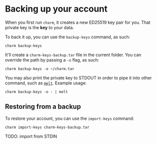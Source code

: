 # Backing up your account

When you first run `charm`, it creates a new ED25519 key pair for you.
That private key is the __key__ to your data.

To back it up, you can use the `backup-keys` command, as such:

```shell
charm backup-keys
```

It'll create a `charm-keys-backup.tar` file in the current folder.
You can override the path by passing a `-o` flag, as such:

```shell
charm backup-keys -o ~/charm.tar
```

You may also print the private key to STDOUT in order to pipe it into other command, such as [`melt`](https://github.com/charmbracelet/melt).
Example usage:

```shell
charm backup-keys -o - | melt
```

## Restoring from a backup

To restore your account, you can use the `import-keys` command:

```shell
charm import-keys charm-keys-backup.tar
```

TODO: import from STDIN
